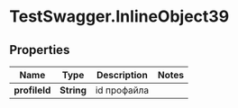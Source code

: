# TestSwagger.InlineObject39

## Properties

Name | Type | Description | Notes
------------ | ------------- | ------------- | -------------
**profileId** | **String** | id профайла | 


